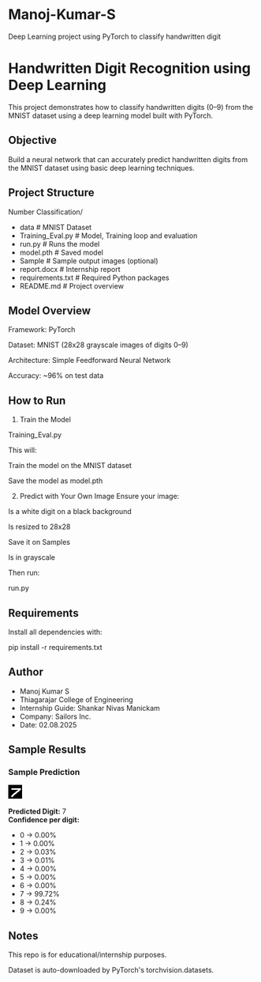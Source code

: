 # Manoj-Kumar-S
Deep Learning project using PyTorch to classify handwritten digit

# Handwritten Digit Recognition using Deep Learning

This project demonstrates how to classify handwritten digits (0–9) from the MNIST dataset using a deep learning model built with PyTorch.

## Objective
Build a neural network that can accurately predict handwritten digits from the MNIST dataset using basic deep learning techniques.

## Project Structure
Number Classification/
- data # MNIST Dataset
- Training_Eval.py # Model, Training loop and evaluation
- run.py # Runs the model
- model.pth # Saved model
- Sample # Sample output images (optional)
- report.docx # Internship report
- requirements.txt # Required Python packages
- README.md # Project overview

## Model Overview
Framework: PyTorch

Dataset: MNIST (28x28 grayscale images of digits 0–9)

Architecture: Simple Feedforward Neural Network

Accuracy: ~96% on test data

## How to Run
1. Train the Model

Training_Eval.py

This will:

Train the model on the MNIST dataset

Save the model as model.pth

2. Predict with Your Own Image
Ensure your image:

Is a white digit on a black background

Is resized to 28x28

Save it on Samples

Is in grayscale

Then run:

run.py 

## Requirements

Install all dependencies with:

pip install -r requirements.txt

## Author
- Manoj Kumar S
- Thiagarajar College of Engineering
- Internship Guide: Shankar Nivas Manickam
- Company: Sailors Inc.
- Date: 02.08.2025

## Sample Results
### Sample Prediction

![MNIST Prediction](Number%20Classification/Sample/sample1.png)

**Predicted Digit:** 7  
**Confidence per digit:**  
- 0 → 0.00%  
- 1 → 0.00%  
- 2 → 0.03%  
- 3 → 0.01%  
- 4 → 0.00%  
- 5 → 0.00%  
- 6 → 0.00%  
- 7 → 99.72%  
- 8 → 0.24%  
- 9 → 0.00%
 
## Notes

This repo is for educational/internship purposes.

Dataset is auto-downloaded by PyTorch's torchvision.datasets.

